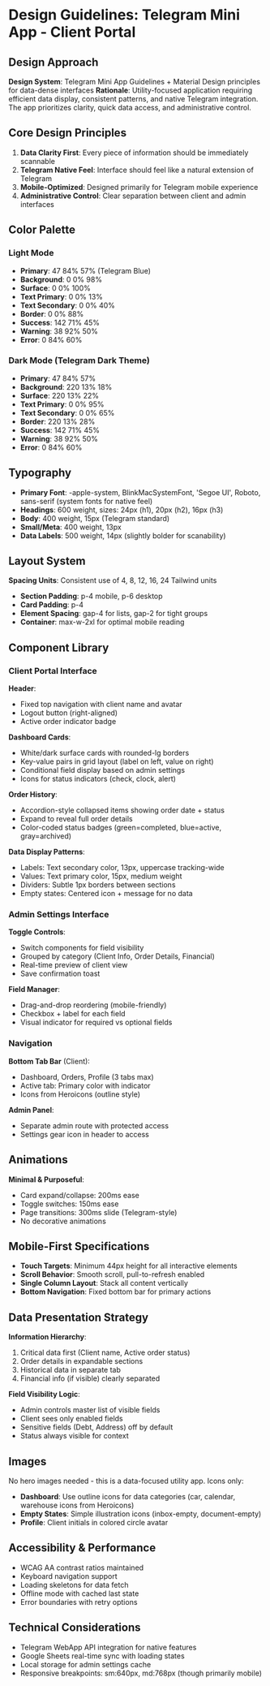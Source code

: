 # Design Guidelines: Telegram Mini App - Client Portal

## Design Approach
**Design System**: Telegram Mini App Guidelines + Material Design principles for data-dense interfaces
**Rationale**: Utility-focused application requiring efficient data display, consistent patterns, and native Telegram integration. The app prioritizes clarity, quick data access, and administrative control.

## Core Design Principles
1. **Data Clarity First**: Every piece of information should be immediately scannable
2. **Telegram Native Feel**: Interface should feel like a natural extension of Telegram
3. **Mobile-Optimized**: Designed primarily for Telegram mobile experience
4. **Administrative Control**: Clear separation between client and admin interfaces

## Color Palette

### Light Mode
- **Primary**: 47 84% 57% (Telegram Blue)
- **Background**: 0 0% 98%
- **Surface**: 0 0% 100%
- **Text Primary**: 0 0% 13%
- **Text Secondary**: 0 0% 40%
- **Border**: 0 0% 88%
- **Success**: 142 71% 45%
- **Warning**: 38 92% 50%
- **Error**: 0 84% 60%

### Dark Mode (Telegram Dark Theme)
- **Primary**: 47 84% 57%
- **Background**: 220 13% 18%
- **Surface**: 220 13% 22%
- **Text Primary**: 0 0% 95%
- **Text Secondary**: 0 0% 65%
- **Border**: 220 13% 28%
- **Success**: 142 71% 45%
- **Warning**: 38 92% 50%
- **Error**: 0 84% 60%

## Typography
- **Primary Font**: -apple-system, BlinkMacSystemFont, 'Segoe UI', Roboto, sans-serif (system fonts for native feel)
- **Headings**: 600 weight, sizes: 24px (h1), 20px (h2), 16px (h3)
- **Body**: 400 weight, 15px (Telegram standard)
- **Small/Meta**: 400 weight, 13px
- **Data Labels**: 500 weight, 14px (slightly bolder for scanability)

## Layout System
**Spacing Units**: Consistent use of 4, 8, 12, 16, 24 Tailwind units
- **Section Padding**: p-4 mobile, p-6 desktop
- **Card Padding**: p-4
- **Element Spacing**: gap-4 for lists, gap-2 for tight groups
- **Container**: max-w-2xl for optimal mobile reading

## Component Library

### Client Portal Interface
**Header**: 
- Fixed top navigation with client name and avatar
- Logout button (right-aligned)
- Active order indicator badge

**Dashboard Cards**:
- White/dark surface cards with rounded-lg borders
- Key-value pairs in grid layout (label on left, value on right)
- Conditional field display based on admin settings
- Icons for status indicators (check, clock, alert)

**Order History**:
- Accordion-style collapsed items showing order date + status
- Expand to reveal full order details
- Color-coded status badges (green=completed, blue=active, gray=archived)

**Data Display Patterns**:
- Labels: Text secondary color, 13px, uppercase tracking-wide
- Values: Text primary color, 15px, medium weight
- Dividers: Subtle 1px borders between sections
- Empty states: Centered icon + message for no data

### Admin Settings Interface
**Toggle Controls**:
- Switch components for field visibility
- Grouped by category (Client Info, Order Details, Financial)
- Real-time preview of client view
- Save confirmation toast

**Field Manager**:
- Drag-and-drop reordering (mobile-friendly)
- Checkbox + label for each field
- Visual indicator for required vs optional fields

### Navigation
**Bottom Tab Bar** (Client):
- Dashboard, Orders, Profile (3 tabs max)
- Active tab: Primary color with indicator
- Icons from Heroicons (outline style)

**Admin Panel**:
- Separate admin route with protected access
- Settings gear icon in header to access

## Animations
**Minimal & Purposeful**:
- Card expand/collapse: 200ms ease
- Toggle switches: 150ms ease
- Page transitions: 300ms slide (Telegram-style)
- No decorative animations

## Mobile-First Specifications
- **Touch Targets**: Minimum 44px height for all interactive elements
- **Scroll Behavior**: Smooth scroll, pull-to-refresh enabled
- **Single Column Layout**: Stack all content vertically
- **Bottom Navigation**: Fixed bottom bar for primary actions

## Data Presentation Strategy
**Information Hierarchy**:
1. Critical data first (Client name, Active order status)
2. Order details in expandable sections
3. Historical data in separate tab
4. Financial info (if visible) clearly separated

**Field Visibility Logic**:
- Admin controls master list of visible fields
- Client sees only enabled fields
- Sensitive fields (Debt, Address) off by default
- Status always visible for context

## Images
No hero images needed - this is a data-focused utility app. Icons only:
- **Dashboard**: Use outline icons for data categories (car, calendar, warehouse icons from Heroicons)
- **Empty States**: Simple illustration icons (inbox-empty, document-empty)
- **Profile**: Client initials in colored circle avatar

## Accessibility & Performance
- WCAG AA contrast ratios maintained
- Keyboard navigation support
- Loading skeletons for data fetch
- Offline mode with cached last state
- Error boundaries with retry options

## Technical Considerations
- Telegram WebApp API integration for native features
- Google Sheets real-time sync with loading states
- Local storage for admin settings cache
- Responsive breakpoints: sm:640px, md:768px (though primarily mobile)